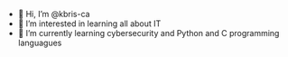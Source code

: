 - 👋 Hi, I’m @kbris-ca
- 👀 I’m interested in learning all about IT
- 🌱 I’m currently learning cybersecurity and Python and C programming languagues

<!---
kbris-ca/kbris-ca is a ✨ special ✨ repository because its `README.md` (this file) appears on your GitHub profile.
You can click the Preview link to take a look at your changes.
--->
